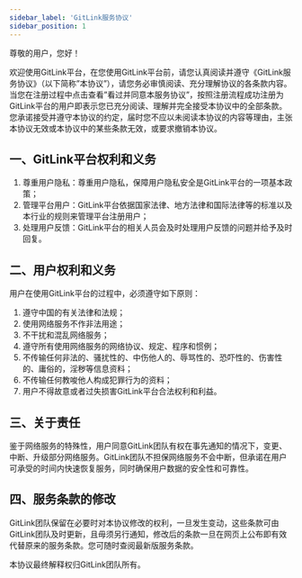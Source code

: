 ```yaml
---
sidebar_label: 'GitLink服务协议'      
sidebar_position: 1
---
```

  
尊敬的用户，您好！

欢迎使用GitLink平台，在您使用GitLink平台前，请您认真阅读并遵守《GitLink服务协议》（以下简称”本协议”），请您务必审慎阅读、充分理解协议的各条款内容。
当您在注册过程中点击查看”看过并同意本服务协议”，按照注册流程成功注册为GitLink平台的用户即表示您已充分阅读、理解并完全接受本协议中的全部条款。您承诺接受并遵守本协议的约定，届时您不应以未阅读本协议的内容等理由，主张本协议无效或本协议中的某些条款无效，或要求撤销本协议。

## 一、GitLink平台权利和义务
1. 尊重用户隐私：尊重用户隐私，保障用户隐私安全是GitLink平台的一项基本政策；
2. 管理平台用户：GitLink平台依据国家法律、地方法律和国际法律等的标准以及本行业的规则来管理平台注册用户；
3. 处理用户反馈：GitLink平台的相关人员会及时处理用户反馈的问题并给予及时回复。

## 二、用户权利和义务
用户在使用GitLink平台的过程中，必须遵守如下原则：

1. 遵守中国的有关法律和法规；
2. 使用网络服务不作非法用途；
3. 不干扰和混乱网络服务；
4. 遵守所有使用网络服务的网络协议、规定、程序和惯例；
5. 不传输任何非法的、骚扰性的、中伤他人的、辱骂性的、恐吓性的、伤害性的、庸俗的，淫秽等信息资料；
6. 不传输任何教唆他人构成犯罪行为的资料；
7. 用户不得故意或者过失损害GitLink平台合法权利和利益。

## 三、关于责任
鉴于网络服务的特殊性，用户同意GitLink团队有权在事先通知的情况下，变更、中断、升级部分网络服务。GitLink团队不担保网络服务不会中断，但承诺在用户可承受的时间内快速恢复服务，同时确保用户数据的安全性和可靠性。

## 四、服务条款的修改
GitLink团队保留在必要时对本协议修改的权利，一旦发生变动，这些条款可由GitLink团队及时更新，且毋须另行通知，修改后的条款一旦在网页上公布即有效代替原来的服务条款。您可随时查阅最新版服务条款。


本协议最终解释权归GitLink团队所有。